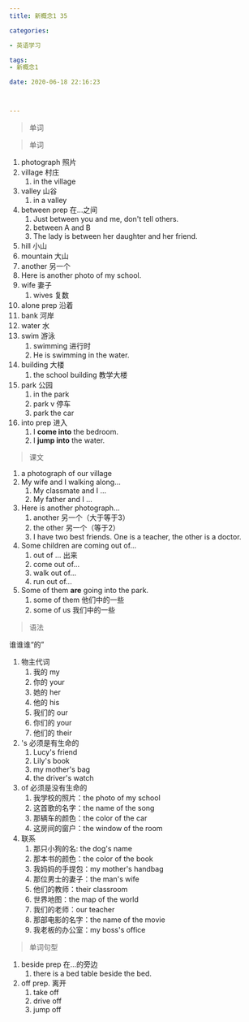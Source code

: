 ```yaml
---
title: 新概念1 35

categories: 

- 英语学习

tags: 
- 新概念1

date: 2020-06-18 22:16:23



---
```


>单词

<!-- more -->

> 单词

1. photograph 照片
2. village 村庄
   1. in the village
3. valley 山谷
   1. in a valley
4. between prep 在...之间
   1. Just between you and me, don't tell others.
   2. between A and B
   3. The lady is between her daughter and her friend.
5. hill 小山
6. mountain 大山
7. another 另一个
8. Here is another photo of my school.
9. wife 妻子
   1. wives 复数
10. alone prep  沿着
11. bank 河岸
12. water 水
13. swim 游泳
    1. swimming 进行时
    2. He is swimming in the water.
14. building 大楼
    1. the school building 教学大楼
15. park 公园
    1. in the park
    2. park  v  停车
    3. park the car
16. into prep 进入
    1. I **come into** the bedroom.
    2. I **jump into** the water.

> 课文

1. a photograph of our village
2. My wife and I walking along...
   1. My classmate and I ...
   2. My father and I ...
3. Here is another photograph...
   1. another 另一个（大于等于3）
   2. the other 另一个（等于2）
   3. I have two best friends. One is a teacher, the other is a doctor.
4. Some children are coming out of...
   1. out of ... 出来
   2. come out of...
   3. walk out of...
   4. run out of...
5. Some of them **are** going into the park.
   1. some of them 他们中的一些
   2. some of us 我们中的一些

> 语法

谁谁谁“的”

1. 物主代词
   1. 我的 my
   2. 你的 your
   3. 她的 her
   4. 他的 his
   5. 我们的 our
   6. 你们的 your
   7. 他们的 their
2. 's  必须是有生命的
   1. Lucy's friend
   2. Lily's book
   3. my mother's bag
   4. the driver's watch
3. of   必须是没有生命的
   1. 我学校的照片：the photo of my school
   2. 这首歌的名字：the name of the song
   3. 那辆车的颜色：the color of the car
   4. 这房间的窗户：the window of the room
4. 联系
   1. 那只小狗的名: the dog's name
   2. 那本书的颜色：the color of the book
   3. 我妈妈的手提包：my mother's handbag
   4. 那位男士的妻子：the man's wife
   5. 他们的教师：their classroom
   6. 世界地图：the map of the world
   7. 我们的老师：our teacher
   8. 那部电影的名字：the name of the movie
   9. 我老板的办公室：my boss's office

> 单词句型

1. beside prep 在...的旁边
   1. there is a bed table beside the bed.
2. off prep. 离开
   1. take off
   2. drive off 
   3. jump off 